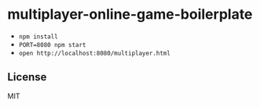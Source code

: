 multiplayer-online-game-boilerplate
===================================

- `npm install`
- `PORT=8080 npm start`
- `open http://localhost:8080/multiplayer.html`

## License

MIT
